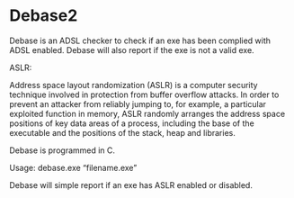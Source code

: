 # Debase2

Debase is an
ADSL checker to check if an exe has been complied with ADSL enabled. Debase
will also report if the exe is not a valid exe. 

ASLR:

Address
space layout randomization (ASLR) is a computer security technique involved in
protection from buffer overflow attacks. In order to prevent an attacker from
reliably jumping to, for example, a particular exploited function in memory,
ASLR randomly arranges the address space positions of key data areas of a
process, including the base of the executable and the positions of the stack,
heap and libraries.

Debase is
programmed in C. 

Usage:
debase.exe “filename.exe”

Debase will
simple report if an exe has ASLR enabled or disabled. 


